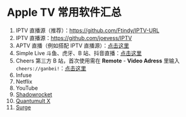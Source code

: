 # Apple TV 常用软件汇总

1. IPTV 直播源（推荐）：https://github.com/Ftindy/IPTV-URL
2. IPTV 直播源：https://github.com/joevess/IPTV
3. APTV 直播（例如搭配 IPTV 直播源）：[点击这里](https://github.com/Kimentanm/aptv)
4. Simple Live 斗鱼、虎牙、B 站、抖音直播：[点击这里](https://github.com/xiaoyaocz/dart_simple_live)
5. Cheers 第三方 B 站，首次使用需在 **Remote** - **Video Adress** 里输入 `cheers://ganbei!`：[点击这里](https://apps.apple.com/us/app/cheers-danmu-player/id1643375332) 
6. Infuse
7. Netflix
8. YouTube
9. [Shadowrocket](https://apps.apple.com/us/app/shadowrocket/id932747118)
10. [Quantumult X](https://apps.apple.com/jp/app/quantumult-x/id1443988620?l=en-US)
11. [Surge](https://kb.nssurge.com/surge-knowledge-base/guidelines/tvos)
